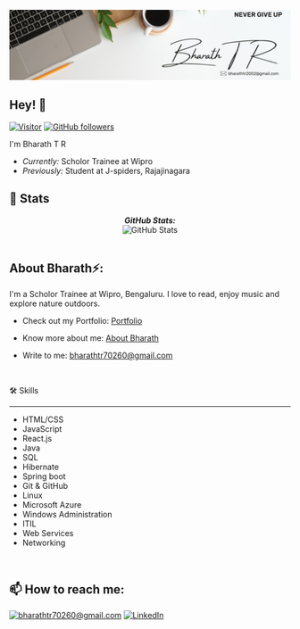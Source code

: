 ![Bharath T R Banner Image](./banner.jpg)

<h2>Hey! 👋</h2>

[![Visitor](https://visitor-badge.laobi.icu/badge?page_id=BharathTR5.BharathTR5)](https://github.com/BharathTR5) [![GitHub followers](https://img.shields.io/github/followers/BharathTR5.svg?style=social&label=Follow)](https://github.com/BharathTR5?tab=followers)

I'm Bharath T R 
- <i>Currently:</i> Scholor Trainee at Wipro
- <i>Previously:</i> Student at J-spiders, Rajajinagara

<h2>👀 Stats</h2>

<div>
  <p align="center">
  <b><em>GitHub Stats:</em></b> <br/>
    <img src="https://github-readme-streak-stats.herokuapp.com/?user=BharathTR5" alt="GitHub Stats" /> <br/><br/>
</div>

<h2> About Bharath⚡:</h2>

I'm a Scholor Trainee at Wipro, Bengaluru. I love to read, enjoy music and explore nature outdoors.

- Check out my Portfolio: [Portfolio](https://bharathtr5.github.io/My-Portfolio/)
- Know more about me: [About Bharath](https://bharathtr5.github.io/Portfolio/#about-container)
- Write to me: [bharathtr70260@gmail.com](mailto:bharathtr70260@gmail.com)

  <br>
🛠️ Skills
<hr>
<ul>
  <li>HTML/CSS</li>
  <li>JavaScript</li>
  <li>React.js</li>
  <li>Java</li>
  <li>SQL</li>
  <li>Hibernate</li>
  <li>Spring boot</li>
  <li>Git & GitHub</li>
  <li>Linux</li>
  <li>Microsoft Azure</li>
  <li>Windows Administration</li>
  <li>ITIL</li>
  <li>Web Services</li>
  <li>Networking</li>
</ul> <br>

<h2>📫 How to reach me:</h2>

<a href="mailto:bharathtr70260@gmail.com">![bharathtr70260@gmail.com](https://img.shields.io/badge/Gmail-D14836?style=for-the-badge&logo=gmail&logoColor=white)</a>
<a href="https://www.linkedin.com/in/bharathtr">![LinkedIn](https://img.shields.io/badge/LinkedIn-0077B5?style=for-the-badge&logo=linkedin&logoColor=white)</a>



